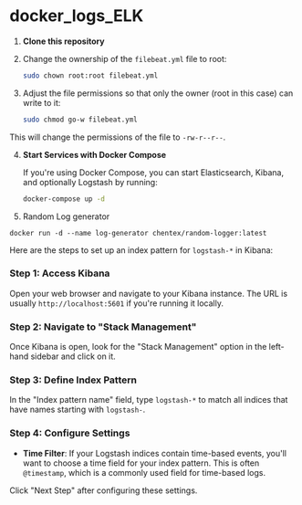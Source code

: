 # docker_logs_ELK


1. **Clone this repository**

2. Change the ownership of the `filebeat.yml` file to root:

   ```bash
   sudo chown root:root filebeat.yml
   ```

3. Adjust the file permissions so that only the owner (root in this case) can write to it:

   ```bash
   sudo chmod go-w filebeat.yml
   ```

This will change the permissions of the file to `-rw-r--r--`.

4. **Start Services with Docker Compose**

    If you're using Docker Compose, you can start Elasticsearch, Kibana, and optionally Logstash by running:

    ```bash
    docker-compose up -d
    ```
5. Random Log generator

```
docker run -d --name log-generator chentex/random-logger:latest
```

Here are the steps to set up an index pattern for `logstash-*` in Kibana:

### Step 1: Access Kibana

Open your web browser and navigate to your Kibana instance. The URL is usually `http://localhost:5601` if you're running it locally.

### Step 2: Navigate to "Stack Management"

Once Kibana is open, look for the "Stack Management" option in the left-hand sidebar and click on it.

### Step 3: Define Index Pattern

In the "Index pattern name" field, type `logstash-*` to match all indices that have names starting with `logstash-`.

### Step 4: Configure Settings

- **Time Filter**: If your Logstash indices contain time-based events, you'll want to choose a time field for your index pattern. This is often `@timestamp`, which is a commonly used field for time-based logs.
  
Click "Next Step" after configuring these settings.




